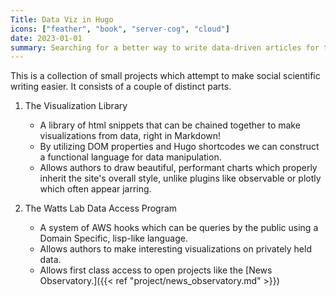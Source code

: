 ```yaml
---
Title: Data Viz in Hugo
icons: ["feather", "book", "server-cog", "cloud"]
date: 2023-01-01
summary: Searching for a better way to write data-driven articles for the web.
---
```


This is a collection of small projects which attempt to make social scientific writing easier.
It consists of a couple of distinct parts.

1. The Visualization Library
    - A library of html snippets that can be chained together to make visualizations from data, right in Markdown!
    - By utilizing DOM properties and Hugo shortcodes we can construct a functional language for data manipulation.
    - Allows authors to draw beautiful, performant charts which properly inherit the site's overall style, unlike plugins like observable or plotly which often appear jarring.

2. The Watts Lab Data Access Program
    - A system of AWS hooks which can be queries by the public using a Domain Specific, lisp-like language.
    - Allows authors to make interesting visualizations on privately held data.
    - Allows first class access to open projects like the [News Observatory.]({{< ref "project/news_observatory.md" >}})
